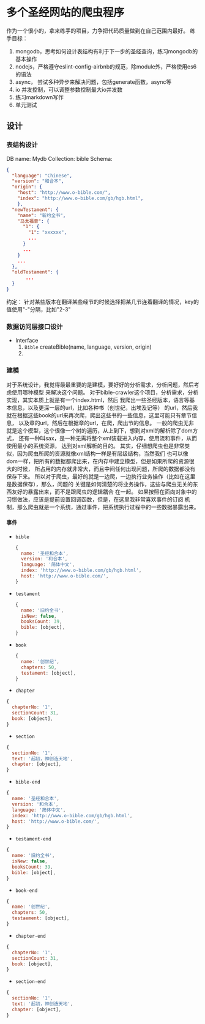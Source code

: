 # 多个圣经网站的爬虫程序
  作为一个很小的，拿来练手的项目，力争把代码质量做到在自己范围内最好。
  练手目标：
  1. mongodb，思考如何设计表结构有利于下一步的圣经查询，练习mongodb的基本操作
  2. nodejs，严格遵守eslint-config-airbnb的规范，除module外，严格使用es6的语法
  3. async， 尝试多种异步来解决问题，包括generate函数，async等
  4. io 并发控制，可以调整参数控制最大io并发数
  5. 练习markdown写作
  6. 单元测试
## 设计
### 表结构设计
DB name: Mydb
Collection: bible
Schema:
``` json
{
  "language": "Chinese",
  "version": "和合本",
  "origin": {
    "host": "http://www.o-bible.com/",
    "index": "http://www.o-bible.com/gb/hgb.html",
    },
  "newTestament": {
    "name": "新约全书",
    "马太福音": {
      "1": {
        "1": "xxxxxx",
        ...
      }
      ...
    }
    ...
  },
  "oldTestament": {
	   ...
  }
}
```
约定：
针对某些版本在翻译某些经节的时候选择把某几节连着翻译的情况，key的值使用"-"分隔，比如"2-3"

### 数据访问层接口设计
* Interface
  1. `Bible` createBible(name, language, version, origin)
  2.

### 建模
  对于系统设计，我觉得最最重要的是建模，要好好的分析需求，分析问题，然后考虑使用哪种模型
  来解决这个问题。
  对于bible-crawler这个项目，分析需求，分析实现，其实本质上就是有一个index.html，然后
  我爬出一些圣经版本，语言等基本信息，以及更深一层的url，比如各种书（创世纪，出埃及记等）
  的url，然后我就在根据这些book的url来再次爬，爬出这些书的一些信息，这里可能只有章节信息，
  以及章的url，然后在根据章的url，在爬，爬出节的信息。
  一般的爬虫无非就是这个模型，这个很像一个树的遍历，从上到下，想到对xml的解析除了dom方式，
  还有一种叫sax，是一种无需将整个xml装载进入内存，使用流和事件，从而使用最小的系统资源，
  达到对xml解析的目的。
  其实，仔细想爬虫也是非常类似，因为爬虫所爬的资源就像xml结构一样是有层级结构，当然我们
  也可以像dom一样，把所有的数据都爬出来，在内存中建立模型，但是如果所爬的资源很大的时候，
  所占用的内存就非常大，而且中间任何出现问题，所爬的数据都没有保存下来。
  所以对于爬虫，最好的就是一边爬，一边执行业务操作（比如在这里是数据保存），那么，问题的
  关键是如何清楚的将业务操作，这些与爬虫无关的东西友好的暴露出来，而不是跟爬虫的逻辑耦合
  在一起。
  如果按照在面向对象中的习惯做法，应该是提前设置回调函数，但是，在这里我非常喜欢事件的订阅
  机制，那么爬虫就是一个系统，通过事件，把系统执行过程中的一些数据暴露出来。

#### 事件
  * `bible`
    ``` javascript
    {
      name: '圣经和合本',
      version: '和合本',
      language: '简体中文',
      index: 'http://www.o-bible.com/gb/hgb.html',
      host: 'http://www.o-bible.com/',
    }
    ```
  * `testament`
    ``` javascript
    {
      name: '旧约全书',
      isNew: false,
      booksCount: 39,
      bible: [object],
    }
    ```
  * `book`
    ``` javascript
    {
      name: '创世纪',
      chapters: 50,
      testament: [object],
    }
    ```
  * `chapter`
  ``` javascript
  {
    chapterNo: '1',
    sectionCount: 31,
    book: [object],
  }
  ```
  * `section`
  ``` javascript
  {
    sectionNo: '1',
    text: '起初，神创造天地',
    chapter: [object],
  }
  ```
  * `bible-end`
  ``` javascript
  {
    name: '圣经和合本',
    version: '和合本',
    language: '简体中文',
    index: 'http://www.o-bible.com/gb/hgb.html',
    host: 'http://www.o-bible.com/',
  }
  ```
  * `testament-end`
  ``` javascript
  {
    name: '旧约全书',
    isNew: false,
    booksCount: 39,
    bible: [object],
  }
  ```
  * `book-end`
  ``` javascript
  {
    name: '创世纪',
    chapters: 50,
    testaement: [object],
  }
  ```
  * `chapter-end`
  ``` javascript
  {
    chapterNo: '1',
    sectionCount: 31,
    book: [object],
  }
  ```
  * `section-end`
  ``` javascript
  {
    sectionNo: '1',
    text: '起初，神创造天地',
    chapter: [object],
  }
  ```
